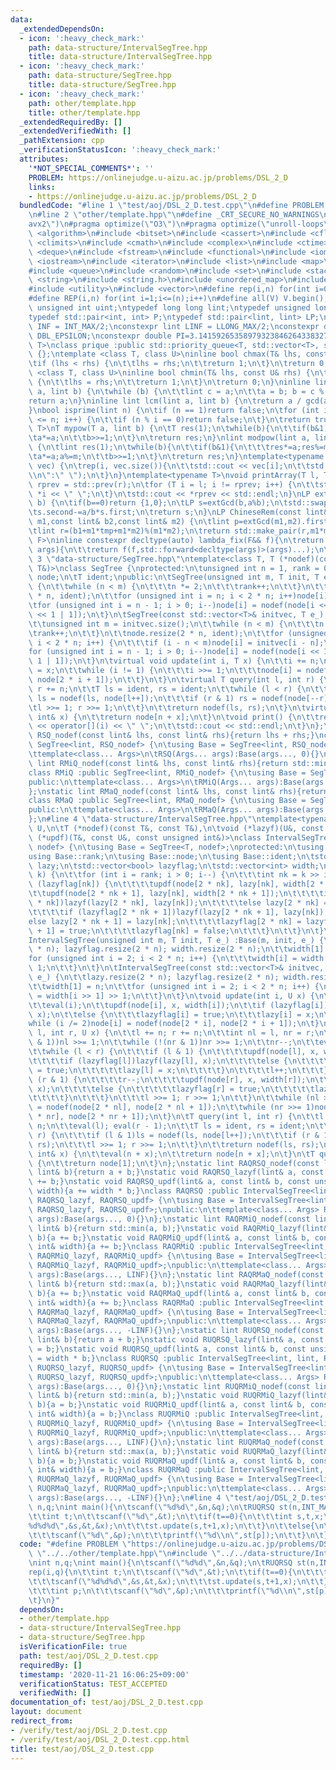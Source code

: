 ```yaml
---
data:
  _extendedDependsOn:
  - icon: ':heavy_check_mark:'
    path: data-structure/IntervalSegTree.hpp
    title: data-structure/IntervalSegTree.hpp
  - icon: ':heavy_check_mark:'
    path: data-structure/SegTree.hpp
    title: data-structure/SegTree.hpp
  - icon: ':heavy_check_mark:'
    path: other/template.hpp
    title: other/template.hpp
  _extendedRequiredBy: []
  _extendedVerifiedWith: []
  _pathExtension: cpp
  _verificationStatusIcon: ':heavy_check_mark:'
  attributes:
    '*NOT_SPECIAL_COMMENTS*': ''
    PROBLEM: https://onlinejudge.u-aizu.ac.jp/problems/DSL_2_D
    links:
    - https://onlinejudge.u-aizu.ac.jp/problems/DSL_2_D
  bundledCode: "#line 1 \"test/aoj/DSL_2_D.test.cpp\"\n#define PROBLEM \"https://onlinejudge.u-aizu.ac.jp/problems/DSL_2_D\"\
    \n#line 2 \"other/template.hpp\"\n#define _CRT_SECURE_NO_WARNINGS\n#pragma target(\"\
    avx2\")\n#pragma optimize(\"O3\")\n#pragma optimize(\"unroll-loops\")\n#include\
    \ <algorithm>\n#include <bitset>\n#include <cassert>\n#include <cfloat>\n#include\
    \ <climits>\n#include <cmath>\n#include <complex>\n#include <ctime>\n#include\
    \ <deque>\n#include <fstream>\n#include <functional>\n#include <iomanip>\n#include\
    \ <iostream>\n#include <iterator>\n#include <list>\n#include <map>\n#include <memory>\n\
    #include <queue>\n#include <random>\n#include <set>\n#include <stack>\n#include\
    \ <string>\n#include <string.h>\n#include <unordered_map>\n#include <unordered_set>\n\
    #include <utility>\n#include <vector>\n#define rep(i,n) for(int i=0;i<(n);i++)\n\
    #define REP(i,n) for(int i=1;i<=(n);i++)\n#define all(V) V.begin(),V.end()\ntypedef\
    \ unsigned int uint;\ntypedef long long lint;\ntypedef unsigned long long ulint;\n\
    typedef std::pair<int, int> P;\ntypedef std::pair<lint, lint> LP;\nconstexpr int\
    \ INF = INT_MAX/2;\nconstexpr lint LINF = LLONG_MAX/2;\nconstexpr double eps =\
    \ DBL_EPSILON;\nconstexpr double PI=3.141592653589793238462643383279;\ntemplate<class\
    \ T>\nclass prique :public std::priority_queue<T, std::vector<T>, std::greater<T>>\
    \ {};\ntemplate <class T, class U>\ninline bool chmax(T& lhs, const U& rhs) {\n\
    \tif (lhs < rhs) {\n\t\tlhs = rhs;\n\t\treturn 1;\n\t}\n\treturn 0;\n}\ntemplate\
    \ <class T, class U>\ninline bool chmin(T& lhs, const U& rhs) {\n\tif (lhs > rhs)\
    \ {\n\t\tlhs = rhs;\n\t\treturn 1;\n\t}\n\treturn 0;\n}\ninline lint gcd(lint\
    \ a, lint b) {\n\twhile (b) {\n\t\tlint c = a;\n\t\ta = b; b = c % b;\n\t}\n\t\
    return a;\n}\ninline lint lcm(lint a, lint b) {\n\treturn a / gcd(a, b) * b;\n\
    }\nbool isprime(lint n) {\n\tif (n == 1)return false;\n\tfor (int i = 2; i * i\
    \ <= n; i++) {\n\t\tif (n % i == 0)return false;\n\t}\n\treturn true;\n}\ntemplate<typename\
    \ T>\nT mypow(T a, lint b) {\n\tT res(1);\n\twhile(b){\n\t\tif(b&1)res*=a;\n\t\
    \ta*=a;\n\t\tb>>=1;\n\t}\n\treturn res;\n}\nlint modpow(lint a, lint b, lint m)\
    \ {\n\tlint res(1);\n\twhile(b){\n\t\tif(b&1){\n\t\t\tres*=a;res%=m;\n\t\t}\n\t\
    \ta*=a;a%=m;\n\t\tb>>=1;\n\t}\n\treturn res;\n}\ntemplate<typename T>\nvoid printArray(std::vector<T>&\
    \ vec) {\n\trep(i, vec.size()){\n\t\tstd::cout << vec[i];\n\t\tstd::cout<<(i==(int)vec.size()-1?\"\
    \\n\":\" \");\n\t}\n}\ntemplate<typename T>\nvoid printArray(T l, T r) {\n\tT\
    \ rprev = std::prev(r);\n\tfor (T i = l; i != rprev; i++) {\n\t\tstd::cout <<\
    \ *i << \" \";\n\t}\n\tstd::cout << *rprev << std::endl;\n}\nLP extGcd(lint a,lint\
    \ b) {\n\tif(b==0)return {1,0};\n\tLP s=extGcd(b,a%b);\n\tstd::swap(s.first,s.second);\n\
    \ts.second-=a/b*s.first;\n\treturn s;\n}\nLP ChineseRem(const lint& b1,const lint&\
    \ m1,const lint& b2,const lint& m2) {\n\tlint p=extGcd(m1,m2).first;\n\tlint tmp=(b2-b1)*p%m2;\n\
    \tlint r=(b1+m1*tmp+m1*m2)%(m1*m2);\n\treturn std::make_pair(r,m1*m2);\n}\ntemplate<typename\
    \ F>\ninline constexpr decltype(auto) lambda_fix(F&& f){\n\treturn [f=std::forward<F>(f)](auto&&...\
    \ args){\n\t\treturn f(f,std::forward<decltype(args)>(args)...);\n\t};\n}\n#line\
    \ 3 \"data-structure/SegTree.hpp\"\ntemplate<class T, T (*nodef)(const T&, const\
    \ T&)>\nclass SegTree {\nprotected:\n\tunsigned int n = 1, rank = 0;\n\tstd::vector<T>\
    \ node;\n\tT ident;\npublic:\n\tSegTree(unsigned int m, T init, T e_):ident(e_)\
    \ {\n\t\twhile (n < m) {\n\t\t\tn *= 2;\n\t\t\trank++;\n\t\t}\n\t\tnode.resize(2\
    \ * n, ident);\n\t\tfor (unsigned int i = n; i < 2 * n; i++)node[i] = init;\n\t\
    \tfor (unsigned int i = n - 1; i > 0; i--)node[i] = nodef(node[i << 1], node[i\
    \ << 1 | 1]);\n\t}\n\tSegTree(const std::vector<T>& initvec, T e_):ident(e_) {\n\
    \t\tunsigned int m = initvec.size();\n\t\twhile (n < m) {\n\t\t\tn *= 2;\n\t\t\
    \trank++;\n\t\t}\n\t\tnode.resize(2 * n, ident);\n\t\tfor (unsigned int i = n;\
    \ i < 2 * n; i++) {\n\t\t\tif (i - n < m)node[i] = initvec[i - n];\n\t\t}\n\t\t\
    for (unsigned int i = n - 1; i > 0; i--)node[i] = nodef(node[i << 1], node[i <<\
    \ 1 | 1]);\n\t}\n\tvirtual void update(int i, T x) {\n\t\ti += n;\n\t\tnode[i]\
    \ = x;\n\t\twhile (i != 1) {\n\t\t\ti >>= 1;\n\t\t\tnode[i] = nodef(node[2 * i],\
    \ node[2 * i + 1]);\n\t\t}\n\t}\n\tvirtual T query(int l, int r) {\n\t\tl += n;\
    \ r += n;\n\t\tT ls = ident, rs = ident;\n\t\twhile (l < r) {\n\t\t\tif (l & 1)\
    \ ls = nodef(ls, node[l++]);\n\t\t\tif (r & 1) rs = nodef(node[--r], rs);\n\t\t\
    \tl >>= 1; r >>= 1;\n\t\t}\n\t\treturn nodef(ls, rs);\n\t}\n\tvirtual T operator[](const\
    \ int& x) {\n\t\treturn node[n + x];\n\t}\n\tvoid print() {\n\t\trep(i, n)std::cout\
    \ << operator[](i) << \" \";\n\t\tstd::cout << std::endl;\n\t}\n};\nstatic lint\
    \ RSQ_nodef(const lint& lhs, const lint& rhs){return lhs + rhs;}\nclass RSQ :public\
    \ SegTree<lint, RSQ_nodef> {\n\tusing Base = SegTree<lint, RSQ_nodef>;\npublic:\n\
    \ttemplate<class... Args>\n\tRSQ(Args... args):Base(args..., 0){}\n};\nstatic\
    \ lint RMiQ_nodef(const lint& lhs, const lint& rhs){return std::min(lhs, rhs);}\n\
    class RMiQ :public SegTree<lint, RMiQ_nodef> {\n\tusing Base = SegTree<lint, RMiQ_nodef>;\n\
    public:\n\ttemplate<class... Args>\n\tRMiQ(Args... args):Base(args..., LINF){}\n\
    };\nstatic lint RMaQ_nodef(const lint& lhs, const lint& rhs){return std::max(lhs,rhs);}\n\
    class RMaQ :public SegTree<lint, RMaQ_nodef> {\n\tusing Base = SegTree<lint, RMaQ_nodef>;\n\
    public:\n\ttemplate<class... Args>\n\tRMaQ(Args... args):Base(args..., -LINF){}\n\
    };\n#line 4 \"data-structure/IntervalSegTree.hpp\"\ntemplate<typename T, typename\
    \ U,\n\tT (*nodef)(const T&, const T&),\n\tvoid (*lazyf)(U&, const U&),\n\tvoid\
    \ (*updf)(T&, const U&, const unsigned int&)>\nclass IntervalSegTree :public SegTree<T,\
    \ nodef> {\n\tusing Base = SegTree<T, nodef>;\nprotected:\n\tusing Base::n;\n\t\
    using Base::rank;\n\tusing Base::node;\n\tusing Base::ident;\n\tstd::vector<U>\
    \ lazy;\n\tstd::vector<bool> lazyflag;\n\tstd::vector<int> width;\n\tvoid eval(int\
    \ k) {\n\t\tfor (int i = rank; i > 0; i--) {\n\t\t\tint nk = k >> i;\n\t\t\tif\
    \ (lazyflag[nk]) {\n\t\t\t\tupdf(node[2 * nk], lazy[nk], width[2 * nk]);\n\t\t\
    \t\tupdf(node[2 * nk + 1], lazy[nk], width[2 * nk + 1]);\n\t\t\t\tif (lazyflag[2\
    \ * nk])lazyf(lazy[2 * nk], lazy[nk]);\n\t\t\t\telse lazy[2 * nk] = lazy[nk];\n\
    \t\t\t\tif (lazyflag[2 * nk + 1])lazyf(lazy[2 * nk + 1], lazy[nk]);\n\t\t\t\t\
    else lazy[2 * nk + 1] = lazy[nk];\n\t\t\t\tlazyflag[2 * nk] = lazyflag[2 * nk\
    \ + 1] = true;\n\t\t\t\tlazyflag[nk] = false;\n\t\t\t}\n\t\t}\n\t}\npublic:\n\t\
    IntervalSegTree(unsigned int m, T init, T e_) :Base(m, init, e_) {\n\t\tlazy.resize(2\
    \ * n); lazyflag.resize(2 * n); width.resize(2 * n);\n\t\twidth[1] = n;\n\t\t\
    for (unsigned int i = 2; i < 2 * n; i++) {\n\t\t\twidth[i] = width[i >> 1] >>\
    \ 1;\n\t\t}\n\t}\n\tIntervalSegTree(const std::vector<T>& initvec, T e_) :Base(initvec,\
    \ e_) {\n\t\tlazy.resize(2 * n); lazyflag.resize(2 * n); width.resize(2 * n);\n\
    \t\twidth[1] = n;\n\t\tfor (unsigned int i = 2; i < 2 * n; i++) {\n\t\t\twidth[i]\
    \ = width[i >> 1] >> 1;\n\t\t}\n\t}\n\tvoid update(int i, U x) {\n\t\ti += n;\n\
    \t\teval(i);\n\t\tupdf(node[i], x, width[i]);\n\t\tif (lazyflag[i])lazyf(lazy[i],\
    \ x);\n\t\telse {\n\t\t\tlazyflag[i] = true;\n\t\t\tlazy[i] = x;\n\t\t}\n\t\t\
    while (i /= 2)node[i] = nodef(node[2 * i], node[2 * i + 1]);\n\t}\n\tvoid update(int\
    \ l, int r, U x) {\n\t\tl += n; r += n;\n\t\tint nl = l, nr = r;\n\t\twhile (!(nl\
    \ & 1))nl >>= 1;\n\t\twhile (!(nr & 1))nr >>= 1;\n\t\tnr--;\n\t\teval(nl); eval(nr);\n\
    \t\twhile (l < r) {\n\t\t\tif (l & 1) {\n\t\t\t\tupdf(node[l], x, width[l]);\n\
    \t\t\t\tif (lazyflag[l])lazyf(lazy[l], x);\n\t\t\t\telse {\n\t\t\t\t\tlazyflag[l]\
    \ = true;\n\t\t\t\t\tlazy[l] = x;\n\t\t\t\t}\n\t\t\t\tl++;\n\t\t\t}\n\t\t\tif\
    \ (r & 1) {\n\t\t\t\tr--;\n\t\t\t\tupdf(node[r], x, width[r]);\n\t\t\t\tif (lazyflag[r])lazyf(lazy[r],\
    \ x);\n\t\t\t\telse {\n\t\t\t\t\tlazyflag[r] = true;\n\t\t\t\t\tlazy[r] = x;\n\
    \t\t\t\t}\n\t\t\t}\n\t\t\tl >>= 1; r >>= 1;\n\t\t}\n\t\twhile (nl >>= 1)node[nl]\
    \ = nodef(node[2 * nl], node[2 * nl + 1]);\n\t\twhile (nr >>= 1)node[nr] = nodef(node[2\
    \ * nr], node[2 * nr + 1]);\n\t}\n\tT query(int l, int r) {\n\t\tl += n; r +=\
    \ n;\n\t\teval(l); eval(r - 1);\n\t\tT ls = ident, rs = ident;\n\t\twhile (l <\
    \ r) {\n\t\t\tif (l & 1)ls = nodef(ls, node[l++]);\n\t\t\tif (r & 1)rs = nodef(node[--r],\
    \ rs);\n\t\t\tl >>= 1; r >>= 1;\n\t\t}\n\t\treturn nodef(ls, rs);\n\t}\n\tT operator[](const\
    \ int& x) {\n\t\teval(n + x);\n\t\treturn node[n + x];\n\t}\n\tT queryForAll()\
    \ {\n\t\treturn node[1];\n\t}\n};\nstatic lint RAQRSQ_nodef(const lint& a, const\
    \ lint& b){return a + b;}\nstatic void RAQRSQ_lazyf(lint& a, const lint& b){a\
    \ += b;}\nstatic void RAQRSQ_updf(lint& a, const lint& b, const unsigned int&\
    \ width){a += width * b;}\nclass RAQRSQ :public IntervalSegTree<lint, lint, RAQRSQ_nodef,\
    \ RAQRSQ_lazyf, RAQRSQ_updf> {\n\tusing Base = IntervalSegTree<lint, lint, RAQRSQ_nodef,\
    \ RAQRSQ_lazyf, RAQRSQ_updf>;\npublic:\n\ttemplate<class... Args> RAQRSQ(Args...\
    \ args):Base(args..., 0){}\n};\nstatic lint RAQRMiQ_nodef(const lint& a, const\
    \ lint& b){return std::min(a, b);}\nstatic void RAQRMiQ_lazyf(lint& a, const lint&\
    \ b){a += b;}\nstatic void RAQRMiQ_updf(lint& a, const lint& b, const unsigned\
    \ int& width){a += b;}\nclass RAQRMiQ :public IntervalSegTree<lint, lint, RAQRMiQ_nodef,\
    \ RAQRMiQ_lazyf, RAQRMiQ_updf> {\n\tusing Base = IntervalSegTree<lint, lint, RAQRMiQ_nodef,\
    \ RAQRMiQ_lazyf, RAQRMiQ_updf>;\npublic:\n\ttemplate<class... Args> RAQRMiQ(Args...\
    \ args):Base(args..., LINF){}\n};\nstatic lint RAQRMaQ_nodef(const lint& a, const\
    \ lint& b){return std::max(a, b);}\nstatic void RAQRMaQ_lazyf(lint& a, const lint&\
    \ b){a += b;}\nstatic void RAQRMaQ_updf(lint& a, const lint& b, const unsigned\
    \ int& width){a += b;}\nclass RAQRMaQ :public IntervalSegTree<lint, lint, RAQRMaQ_nodef,\
    \ RAQRMaQ_lazyf, RAQRMaQ_updf> {\n\tusing Base = IntervalSegTree<lint, lint, RAQRMaQ_nodef,\
    \ RAQRMaQ_lazyf, RAQRMaQ_updf>;\npublic:\n\ttemplate<class... Args> RAQRMaQ(Args...\
    \ args):Base(args..., -LINF){}\n};\nstatic lint RUQRSQ_nodef(const lint& a, const\
    \ lint& b){return a + b;}\nstatic void RUQRSQ_lazyf(lint& a, const lint& b){a\
    \ = b;}\nstatic void RUQRSQ_updf(lint& a, const lint& b, const unsigned int& width){a\
    \ = width * b;}\nclass RUQRSQ :public IntervalSegTree<lint, lint, RUQRSQ_nodef,\
    \ RUQRSQ_lazyf, RUQRSQ_updf> {\n\tusing Base = IntervalSegTree<lint, lint, RUQRSQ_nodef,\
    \ RUQRSQ_lazyf, RUQRSQ_updf>;\npublic:\n\ttemplate<class... Args> RUQRSQ(Args...\
    \ args):Base(args..., 0){}\n};\nstatic lint RUQRMiQ_nodef(const lint& a, const\
    \ lint& b){return std::min(a, b);}\nstatic void RUQRMiQ_lazyf(lint& a, const lint&\
    \ b){a = b;}\nstatic void RUQRMiQ_updf(lint& a, const lint& b, const unsigned\
    \ int& width){a = b;}\nclass RUQRMiQ :public IntervalSegTree<lint, lint, RUQRMiQ_nodef,\
    \ RUQRMiQ_lazyf, RUQRMiQ_updf> {\n\tusing Base = IntervalSegTree<lint, lint, RUQRMiQ_nodef,\
    \ RUQRMiQ_lazyf, RUQRMiQ_updf>;\npublic:\n\ttemplate<class... Args> RUQRMiQ(Args...\
    \ args):Base(args..., LINF){}\n};\nstatic lint RUQRMaQ_nodef(const lint& a, const\
    \ lint& b){return std::max(a, b);}\nstatic void RUQRMaQ_lazyf(lint& a, const lint&\
    \ b){a = b;}\nstatic void RUQRMaQ_updf(lint& a, const lint& b, const unsigned\
    \ int& width){a = b;}\nclass RUQRMaQ :public IntervalSegTree<lint, lint, RUQRMaQ_nodef,\
    \ RUQRMaQ_lazyf, RUQRMaQ_updf> {\n\tusing Base = IntervalSegTree<lint, lint, RUQRMaQ_nodef,\
    \ RUQRMaQ_lazyf, RUQRMaQ_updf>;\npublic:\n\ttemplate<class... Args> RUQRMaQ(Args...\
    \ args):Base(args..., -LINF){}\n};\n#line 4 \"test/aoj/DSL_2_D.test.cpp\"\nint\
    \ n,q;\nint main(){\n\tscanf(\"%d%d\",&n,&q);\n\tRUQRSQ st(n,INT_MAX);\n\trep(i,q){\n\
    \t\tint t;\n\t\tscanf(\"%d\",&t);\n\t\tif(t==0){\n\t\t\tint s,t,x;\n\t\t\tscanf(\"\
    %d%d%d\",&s,&t,&x);\n\t\t\tst.update(s,t+1,x);\n\t\t}\n\t\telse{\n\t\t\tint p;\n\
    \t\t\tscanf(\"%d\",&p);\n\t\t\tprintf(\"%d\\n\",st[p]);\n\t\t}\n\t}\n}\n"
  code: "#define PROBLEM \"https://onlinejudge.u-aizu.ac.jp/problems/DSL_2_D\"\n#include\
    \ \"../../other/template.hpp\"\n#include \"../../data-structure/IntervalSegTree.hpp\"\
    \nint n,q;\nint main(){\n\tscanf(\"%d%d\",&n,&q);\n\tRUQRSQ st(n,INT_MAX);\n\t\
    rep(i,q){\n\t\tint t;\n\t\tscanf(\"%d\",&t);\n\t\tif(t==0){\n\t\t\tint s,t,x;\n\
    \t\t\tscanf(\"%d%d%d\",&s,&t,&x);\n\t\t\tst.update(s,t+1,x);\n\t\t}\n\t\telse{\n\
    \t\t\tint p;\n\t\t\tscanf(\"%d\",&p);\n\t\t\tprintf(\"%d\\n\",st[p]);\n\t\t}\n\
    \t}\n}"
  dependsOn:
  - other/template.hpp
  - data-structure/IntervalSegTree.hpp
  - data-structure/SegTree.hpp
  isVerificationFile: true
  path: test/aoj/DSL_2_D.test.cpp
  requiredBy: []
  timestamp: '2020-11-21 16:06:25+09:00'
  verificationStatus: TEST_ACCEPTED
  verifiedWith: []
documentation_of: test/aoj/DSL_2_D.test.cpp
layout: document
redirect_from:
- /verify/test/aoj/DSL_2_D.test.cpp
- /verify/test/aoj/DSL_2_D.test.cpp.html
title: test/aoj/DSL_2_D.test.cpp
---
```


